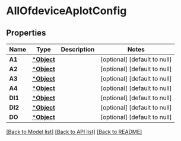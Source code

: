 # AllOfdeviceApIotConfig

## Properties
Name | Type | Description | Notes
------------ | ------------- | ------------- | -------------
**A1** | [***Object**](.md) |  | [optional] [default to null]
**A2** | [***Object**](.md) |  | [optional] [default to null]
**A3** | [***Object**](.md) |  | [optional] [default to null]
**A4** | [***Object**](.md) |  | [optional] [default to null]
**DI1** | [***Object**](.md) |  | [optional] [default to null]
**DI2** | [***Object**](.md) |  | [optional] [default to null]
**DO** | [***Object**](.md) |  | [optional] [default to null]

[[Back to Model list]](../README.md#documentation-for-models) [[Back to API list]](../README.md#documentation-for-api-endpoints) [[Back to README]](../README.md)

